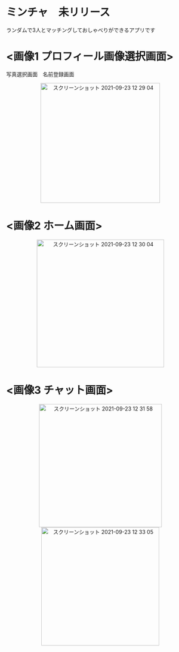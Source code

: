 # ミンチャ　未リリース
ランダムで3人とマッチングしておしゃべりができるアプリです

# <画像1 プロフィール画像選択画面>

写真選択画面　名前登録画面　
<div align="center">
<img width="320" alt="スクリーンショット 2021-09-23 12 29 04" src="https://user-images.githubusercontent.com/67153136/134451215-fa72bbd3-1b7e-498d-b072-1ebde56c3697.png">
</div>


# <画像2 ホーム画面>


<div align="center">
<img width="341" alt="スクリーンショット 2021-09-23 12 30 04" src="https://user-images.githubusercontent.com/67153136/134451373-dadf93ec-bbeb-4b11-b871-6b27fe7543be.png">
</div>

# <画像3 チャット画面>


<div align="center">
<img width="329" alt="スクリーンショット 2021-09-23 12 31 58" src="https://user-images.githubusercontent.com/67153136/134451458-f86a5bcd-9ad1-471d-8872-73b2a31b59f7.png">
<img width="316" alt="スクリーンショット 2021-09-23 12 33 05" src="https://user-images.githubusercontent.com/67153136/134451462-b4d00ef0-d588-4df5-91c0-cc6c2f4a4038.png">

</div>
